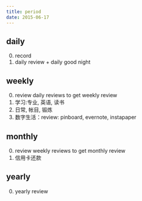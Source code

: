 ```yaml
---
title: period
date: 2015-06-17
---
```

##  daily
0. record
1. daily review + daily good night

## weekly
0. review daily reviews to get weekly review
1. 学习:专业, 英语, 读书
2. 日常, 帐目, 锻炼
3. 数字生活：review: pinboard, evernote, instapaper

## monthly
0. review weekly reviews to get monthly review
1. 信用卡还款

## yearly
0. yearly review
